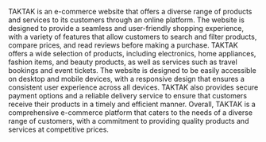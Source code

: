 TAKTAK is an e-commerce website that offers a diverse range of products and services to its customers through an online platform. The website is designed to provide a seamless and user-friendly shopping experience, with a variety of features that allow customers to search and filter products, compare prices, and read reviews before making a purchase. TAKTAK offers a wide selection of products, including electronics, home appliances, fashion items, and beauty products, as well as services such as travel bookings and event tickets. The website is designed to be easily accessible on desktop and mobile devices, with a responsive design that ensures a consistent user experience across all devices. TAKTAK also provides secure payment options and a reliable delivery service to ensure that customers receive their products in a timely and efficient manner. Overall, TAKTAK is a comprehensive e-commerce platform that caters to the needs of a diverse range of customers, with a commitment to providing quality products and services at competitive prices.
